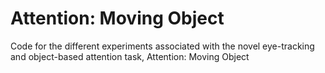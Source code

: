# Attention: Moving Object
Code for the different experiments associated with the novel eye-tracking and object-based attention task, Attention: Moving Object
